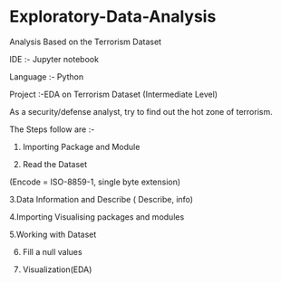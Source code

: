 # Exploratory-Data-Analysis
Analysis Based on the Terrorism Dataset

IDE :- Jupyter notebook

Language :- Python





Project :-EDA on Terrorism Dataset (Intermediate Level)



As a security/defense analyst, try to find out the hot zone of terrorism.





The Steps follow are :-

1. Importing Package and Module

2. Read the Dataset

(Encode = ISO-8859-1, single byte extension)

3.Data Information and Describe ( Describe, info)

4.Importing Visualising packages and modules

5.Working with Dataset 

6. Fill a null values

7. Visualization(EDA)





